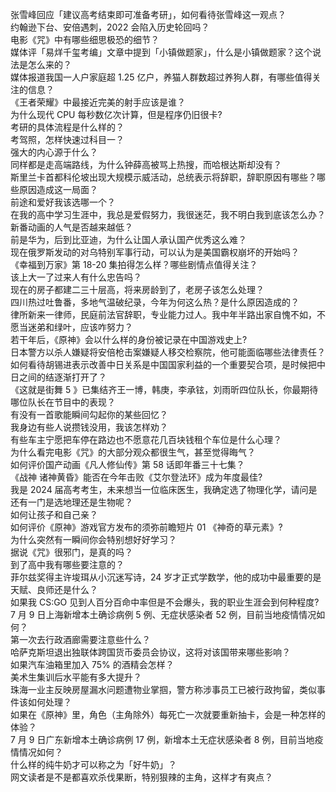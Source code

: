 张雪峰回应「建议高考结束即可准备考研」，如何看待张雪峰这一观点？  
约翰逊下台、安倍遇刺，2022 会陷入历史轮回吗？  
电影《咒》中有哪些细思极恐的细节？  
媒体评「易烊千玺考编」文章中提到「小镇做题家」，什么是小镇做题家？这个说法是怎么来的？  
媒体报道我国一人户家庭超 1.25 亿户，养猫人群数超过养狗人群，有哪些值得关注的信息？  
《王者荣耀》中最接近完美的射手应该是谁？  
为什么现代 CPU 每秒数亿次计算，但是程序仍旧很卡?  
考研的具体流程是什么样的？  
考驾照，怎样快速过科目一？  
强大的内心源于什么？  
同样都是走高端路线，为什么钟薛高被骂上热搜，而哈根达斯却没有？  
斯里兰卡首都科伦坡出现大规模示威活动，总统表示将辞职，辞职原因有哪些？哪些原因造成这一局面？  
前途和爱好我该选哪一个？  
在我的高中学习生涯中，我总是爱假努力，我很迷茫，我不明白我到底该怎么办？  
新番动画的人气是否越来越低？  
前是华为，后到比亚迪，为什么让国人承认国产优秀这么难？  
现在俄罗斯发动的对乌特别军事行动，可以认为是美国霸权崩坏的开始吗？  
《幸福到万家》第 18-20 集拍得怎么样？哪些剧情点值得关注？  
该上大一了过来人有什么忠告吗？  
现在的房子都建二三十层高，将来房龄到了，老房子该怎么处理？  
四川热过吐鲁番，多地气温破纪录，今年为何这么热？是什么原因造成的？  
律所新来一律师，民庭前法官辞职，专业能力过人。我中年半路出家自愧不如，不愿当迷弟和绿叶，应该咋努力？  
若干年后，《原神》会以什么样的身份被记录在中国游戏史上?  
日本警方以杀人嫌疑将安倍枪击案嫌疑人移交检察院，他可能面临哪些法律责任？  
如何看待胡锡进表示改善中日关系是中国国家利益的一个重要契合项，是时候把中日之间的结逐渐打开了？  
《这就是街舞 5 》已集结齐王一博，韩庚，李承铉，刘雨昕四位队长，你最期待哪位队长在节目中的表现？  
有没有一首歌能瞬间勾起你的某些回忆？  
我身边有些人说攒钱没用，我该怎样劝？  
有些车主宁愿把车停在路边也不愿意花几百块钱租个车位是什么心理？  
为什么看完电影《咒》的大部分观众都很生气，甚至觉得晦气？  
如何评价国产动画《凡人修仙传》第 58 话即年番三十七集？  
《战神 诸神黄昏》能否在今年击败《艾尔登法环》成为年度最佳?  
我是 2024 届高考考生，未来想当一位临床医生，我确定选了物理化学，请问是还有一门是选地理还是生物呢？  
如何让孩子和自己亲？  
如何评价《原神》游戏官方发布的须弥前瞻短片 01 《神奇的草元素》?  
为什么突然有一瞬间你会特别想好好学习？  
据说《咒》很邪门，是真的吗？  
到了高中我有哪些要注意的？  
菲尔兹奖得主许埈珥从小沉迷写诗，24 岁才正式学数学，他的成功中最重要的是天赋、良师还是什么？  
如果我 CS:GO 见到人百分百命中率但是不会爆头，我的职业生涯会到何种程度?  
7 月 9 日上海新增本土确诊病例 5 例、无症状感染者 52 例，目前当地疫情情况如何？  
第一次去行政酒廊需要注意些什么？  
哈萨克斯坦退出独联体跨国货币委员会协议，这将对该国带来哪些影响？  
如果汽车油箱里加入 75% 的酒精会怎样？  
美术生集训后水平能有多大提升？  
珠海一业主反映房屋漏水问题遭物业掌掴，警方称涉事员工已被行政拘留，类似事件该如何处理？  
如果在《原神》里，角色（主角除外）每死亡一次就要重新抽卡，会是一种怎样的体验？  
7 月 9 日广东新增本土确诊病例 17 例，新增本土无症状感染者 8 例，目前当地疫情情况如何？  
什么样的纯牛奶才可以称之为「好牛奶」？  
网文读者是不是都喜欢杀伐果断，特别狠辣的主角，这样才有爽点？  

